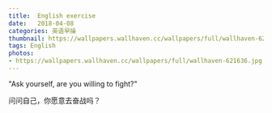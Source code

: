 ```yaml
---
title:  English exercise
date:   2018-04-08
categories: 英语早操
thumbnail: https://wallpapers.wallhaven.cc/wallpapers/full/wallhaven-621636.jpg
tags: English
photos:
- https://wallpapers.wallhaven.cc/wallpapers/full/wallhaven-621636.jpg
---
```


"Ask yourself, are you willing to fight?"
<p>问问自己，你愿意去奋战吗？</p>
